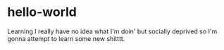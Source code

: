 # hello-world
Learning 
I really have no idea what I'm doin' but socially deprived so I'm gonna attempt to learn some new shitttt. 
